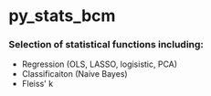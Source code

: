 # py_stats_bcm
### Selection of statistical functions including:

* Regression (OLS, LASSO, logisistic, PCA)
* Classificaiton (Naive Bayes)
* Fleiss' k
